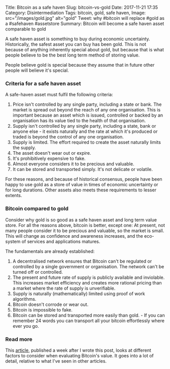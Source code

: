 Title: Bitcoin as a safe haven
Slug: bitcoin-vs-gold
Date: 2017-11-21 17:35
Category: Disintermediation
Tags: bitcoin, gold, safe haven, 
Image: src="/images/gold.jpg" alt="gold"
Tweet: why #bitcoin will replace #gold as a #safehaven #assetstore 
Summary: Bitcoin will become a safe haven asset comparable to gold

A safe haven asset is something to buy during economic uncertainty. Historically, the safest asset you can buy has been gold. This is not because of anything inherently special about gold, but because that is what people believe to be the best long term method of storing value. 

People believe gold is special because they assume that in future other people will believe it's special.

### Criteria for a safe haven asset

A safe-haven asset must fulfil the following criteria:

1. Price isn't controlled by any single party, including a state or bank. The market is spread out beyond the reach of any one organisation. This is important because an asset which is issued, controlled or backed by an organisation has its value tied to the health of that organisation.
2. Supply isn't controlled by any single party, including a state, bank or anyone else - it exists naturally and the rate at which it's produced or traded is beyond the control of any one organisation. 
3. Supply is limited. The effort required to create the asset naturally limits the supply.
4. The asset doesn't wear out or expire.
5. It's prohibitively expensive to fake.
6. Almost everyone considers it to be precious and valuable.
7. It can be stored and transported simply. It's not delicate or volatile.

For these reasons, and because of historical consensus, people have been happy to use gold as a store of value in times of economic uncertainty or for long durations. Other assets also meets these requirements to lesser extents.

### Bitcoin compared to gold

Consider why gold is so good as a safe haven asset and long term value store. For all the reasons above, bitcoin is better, except one: At present, not many people consider it to be precious and valuable, so the market is small. This will change as confidence and awareness increases, and the eco-system of services and applications matures.

The fundamentals are already established:

1. A decentralised network ensures that Bitcoin can't be regulated or controlled by a single government or organisation. The network can't be turned off or controlled.
2. The present and future rate of supply is publicly available and inviolable. This increases market efficiency and creates more rational pricing than a market where the rate of supply is unverifiable.
3. Supply is naturally (mathematically) limited using proof of work algorithms. 
4. Bitcoin doesn't corrode or wear out.
5. Bitcoin is impossible to fake.
6. Bitcoin can be stored and transported more easily than gold. - If you can remember 24 words you can transport all your bitcoin effortlessly where ever you go. 


### Read more

This [article](http://www.runtogold.com/the-great-bitcoin-bull-market-of-2017/), published a week after I wrote this post, looks at different factors to consider when evaluating Bitcoin's value. It goes into a lot of detail, relative to what I've seen in other articles. 